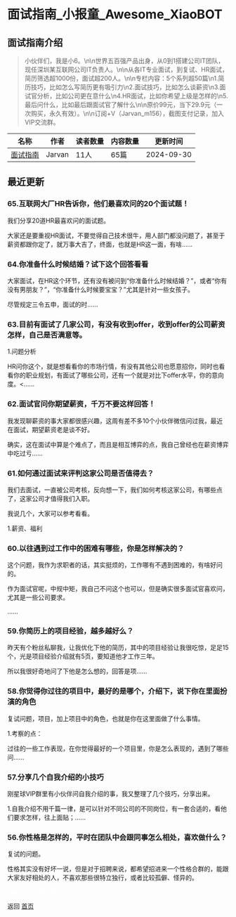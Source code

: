 # 面试指南_小报童_Awesome_XiaoBOT

## 面试指南介绍
> 小伙伴们，我是小6。\n\n世界五百强产品出身，从0到1搭建公司IT团队，现任深圳某互联网公司IT负责人。\n\n从各IT专业面试，到复试、HR面试，简历筛选超1000份，面试超200人。\n\n专栏内容：5个系列超50篇\n1.简历技巧，比如怎么写简历更有吸引力\n2.面试技巧，比如怎么谈薪资\n3.面试官分析，比如公司更在意什么\n4.HR面试，比如你希望上级是怎样的\n5.最后问什么，比如最后跟面试官了解什么\n\n原价99元，当下29.9元（一次购买，永久有效）。\n\n订阅+V（Jarvan_m156），截图支付记录，加入VIP交流群。  
  


|名称|作者|读者数量|内容数量|更新时间|
|---|---|---|---|---|
|[面试指南](https://xiaobot.net/p/vsguide?refer=9c3f1c95-a052-465a-9902-f6d75080262a)|Jarvan|11人|65篇|2024-09-30|

## 最近更新
### 65.互联网大厂HR告诉你，他们最喜欢问的20个面试题！

我们分享20道HR最喜欢问的面试题。

大家还是要重视HR面试，不要觉得自己技术很牛，用人部门都没问题了，甚至于薪资都跟你定了，就万事大吉了，终面，也就是HR这一面，有啥......

### 64.你准备什么时候结婚？试下这个回答看看

大家面试，在HR这个环节，还有没有被问到“你准备什么时候结婚？”，或者“你有没有男朋友？”，“你准备什么时候要宝宝？”尤其是针对一些女孩子。

尽管规定三令五申，面试的时......

### 63.目前有面试了几家公司，有没有收到offer，收到offer的公司薪资怎样，自己是否满意等。

1.问题分析

HR问你这个，就是想看看你的市场行情，有没有其他公司也愿意招你，同时也看看你的职业规划，有面试了哪些公司，还有一个就是对比下offer水平，你的意向度。<......

### 62.面试官问你期望薪资，千万不要这样回答！

我发现聊薪资的事大家都很感兴趣，这周有差不多10个小伙伴微信问过我，最近在面试，期望薪资老是谈不好。

确实，这在面试中算是个难点了，而且是相互博弈的点，我自己曾经也在薪资博弈中吃过亏......

### 61.如何通过面试来评判这家公司是否值得去？

我们去面试，一直被公司考核，反向想一下，我们如何考核这家公司，有哪些点了，这家公司才值得我们入职。

我说几个，大家可以参考看看。

1.薪资、福利

### 60.以往遇到过工作中的困难有哪些，你是怎样解决的？

这个问题，我作为求职者的话，其实挺烦的，工作哪有不遇到困难的，有啥好问的。

作为面试官呢，中规中矩，我自己不问这个也可以，但是确实很多面试官喜欢问，尤其是一些公司要求。

......

### 59.你简历上的项目经验，越多越好么？

昨天有个粉丝私聊我，让我优化下他的简历，其中的项目经验让我很吃惊，足足15个，光是项目经验介绍就有5页，要知道他才工作三年。

所以我很好奇地问了下他是怎么想的，回答是项......

### 58.你觉得你过往的项目中，最好的是哪个，介绍下，说下你在里面扮演的角色

复试问题，项目，加上项目中的角色，也就是你在这里面做了什么事情。

1.考察的点：

过往的一些工作表现，在你觉得最好的一个项目里，你是怎么表现的，遇到了哪些问......

### 57.分享几个自我介绍的小技巧

刚星球VIP群里有小伙伴问自我介绍的事，我又整理了几个技巧，分享出来。

1.自我介绍不用千篇一律，是可以针对不同公司的不同岗位，有一套合适的，看他们要求怎样，往上面贴；......

### 56.你性格是怎样的，平时在团队中会跟同事怎么相处，喜欢做什么？

复试的问题。

性格其实没有好坏一说，但是对于招聘来说，都希望招进来一个性格合群的，能跟大家友好相处的人，不喜欢那些很特立独行，或者比较孤僻、怪异的。


<a href="https://github.com/Reno9527/awesome-xiaobot" style="color: white; text-decoration: none;">awesome-xiaobot</a>

返回 [首页](../README.md)
